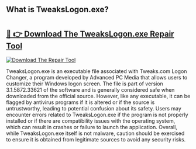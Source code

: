 ## What is TweaksLogon.exe? 

# <h2><a href="https://exedetect.com/download.php?TweaksLogon.exe">🔗 👉 Download The TweaksLogon.exe Repair Tool</a></h2>

[![Download The Repair Tool](https://exedetect.com/download-button.jpg)](https://exedetect.com/download.php?TweaksLogon.exe)

TweaksLogon.exe is an executable file associated with Tweaks.com Logon Changer, a program developed by Advanced PC Media that allows users to customize their Windows logon screen. The file is part of version 3.1.5872.33621 of the software and is generally considered safe when downloaded from the official source. However, like any executable, it can be flagged by antivirus programs if it is altered or if the source is untrustworthy, leading to potential confusion about its safety. Users may encounter errors related to TweaksLogon.exe if the program is not properly installed or if there are compatibility issues with the operating system, which can result in crashes or failure to launch the application. Overall, while TweaksLogon.exe itself is not malware, caution should be exercised to ensure it is obtained from legitimate sources to avoid any security risks.